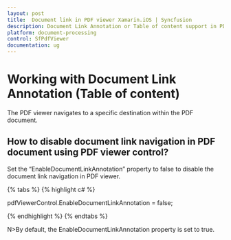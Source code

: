 ```yaml
---
layout: post
title:  Document link in PDF viewer Xamarin.iOS | Syncfusion
description: Document Link Annotation or Table of content support in PDF viewer Xamarin.iOS allows the user to navigate to specific destination within PDF document.
platform: document-processing
control: SfPdfViewer
documentation: ug
---
```


# Working with Document Link Annotation (Table of content)

The PDF viewer navigates to a specific destination within the PDF document.


## How to disable document link navigation in PDF document using PDF viewer control?

Set the “EnableDocumentLinkAnnotation” property to false to disable the document link navigation in PDF viewer. 

{% tabs %}
{% highlight c# %}

pdfViewerControl.EnableDocumentLinkAnnotation = false;

{% endhighlight %}
{% endtabs %}

N>By default, the EnableDocumentLinkAnnotation property is set to true.
